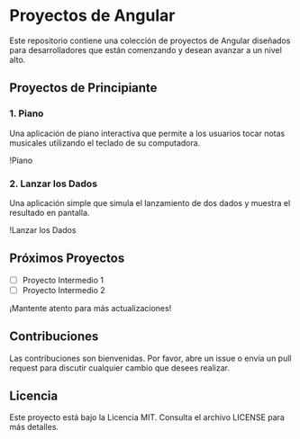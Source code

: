 # Proyectos de Angular

Este repositorio contiene una colección de proyectos de Angular diseñados para desarrolladores que están comenzando y desean avanzar a un nivel alto.

## Proyectos de Principiante

### 1. Piano
Una aplicación de piano interactiva que permite a los usuarios tocar notas musicales utilizando el teclado de su computadora.

!Piano

### 2. Lanzar los Dados
Una aplicación simple que simula el lanzamiento de dos dados y muestra el resultado en pantalla.

!Lanzar los Dados

## Próximos Proyectos
- [ ] Proyecto Intermedio 1
- [ ] Proyecto Intermedio 2

¡Mantente atento para más actualizaciones!

## Contribuciones
Las contribuciones son bienvenidas. Por favor, abre un issue o envía un pull request para discutir cualquier cambio que desees realizar.

## Licencia
Este proyecto está bajo la Licencia MIT. Consulta el archivo LICENSE para más detalles.
